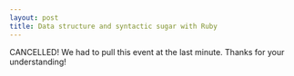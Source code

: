 ```yaml
---
layout: post
title: Data structure and syntactic sugar with Ruby
---
```


CANCELLED! We had to pull this event at the last minute. Thanks for your understanding!
